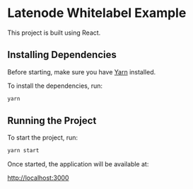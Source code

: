# Latenode Whitelabel Example

This project is built using React.

## Installing Dependencies

Before starting, make sure you have [Yarn](https://classic.yarnpkg.com/lang/en/docs/install/) installed.

To install the dependencies, run:

```bash
yarn
````

## Running the Project

To start the project, run:

```bash
yarn start
```

Once started, the application will be available at:

[http://localhost:3000](http://localhost:3000)